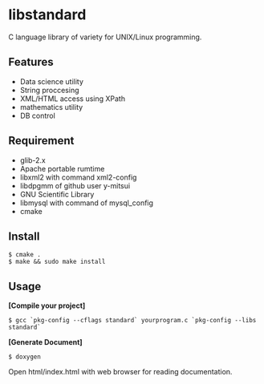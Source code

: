 libstandard
===========

C language library of variety for UNIX/Linux programming.

## Features
* Data science utility
* String proccesing
* XML/HTML access using XPath
* mathematics utility
* DB control

## Requirement
* glib-2.x
* Apache portable rumtime
* libxml2 with command xml2-config
* libdpgmm of github user y-mitsui
* GNU Scientific Library
* libmysql with command of mysql_config
* cmake

## Install

    $ cmake .
    $ make && sudo make install

## Usage
**[Compile your project]**

    $ gcc `pkg-config --cflags standard` yourprogram.c `pkg-config --libs standard`

**[Generate Document]**

	$ doxygen
	
Open html/index.html with web browser for reading documentation.
